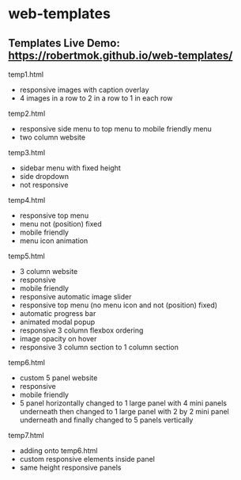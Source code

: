# web-templates
Templates Live Demo: https://robertmok.github.io/web-templates/
-----------

temp1.html
- responsive images with caption overlay
- 4 images in a row to 2 in a row to 1 in each row

temp2.html
- responsive side menu to top menu to mobile friendly menu
- two column website

temp3.html
- sidebar menu with fixed height
- side dropdown
- not responsive

temp4.html
- responsive top menu
- menu not (position) fixed
- mobile friendly
- menu icon animation

temp5.html
- 3 column website
- responsive 
- mobile friendly
- responsive automatic image slider
- responsive top menu (no menu icon and not (position) fixed)
- automatic progress bar
- animated modal popup
- responsive 3 column flexbox ordering 
- image opacity on hover
- responsive 3 column section to 1 column section  

temp6.html
- custom 5 panel website
- responsive
- mobile friendly
- 5 panel horizontally changed to 1 large panel with 4 mini panels underneath then changed to 1 large panel with 2 by 2 mini panel underneath and finally changed to 5 panels vertically

temp7.html
- adding onto temp6.html
- custom responsive elements inside panel
- same height responsive panels
